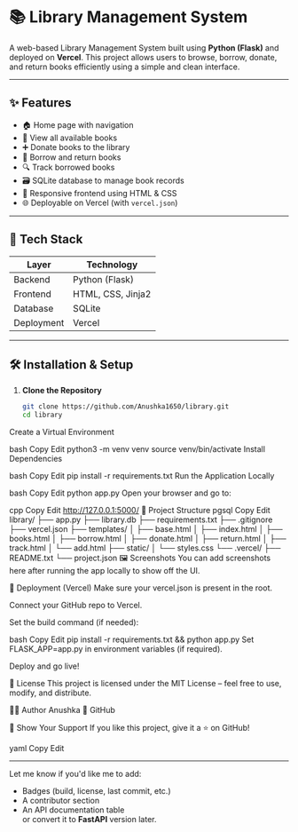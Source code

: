 # 📚 Library Management System

A web-based Library Management System built using **Python (Flask)** and deployed on **Vercel**. This project allows users to browse, borrow, donate, and return books efficiently using a simple and clean interface.

---

## ✨ Features

- 🏠 Home page with navigation
- 📖 View all available books
- ➕ Donate books to the library
- 🧾 Borrow and return books
- 🔍 Track borrowed books
- 🗃️ SQLite database to manage book records
- 🎨 Responsive frontend using HTML & CSS
- 🌐 Deployable on Vercel (with `vercel.json`)

---

## 🔧 Tech Stack

| Layer        | Technology        |
|--------------|-------------------|
| Backend      | Python (Flask)    |
| Frontend     | HTML, CSS, Jinja2 |
| Database     | SQLite            |
| Deployment   | Vercel            |

---

## 🛠️ Installation & Setup

1. **Clone the Repository**
   ```bash
   git clone https://github.com/Anushka1650/library.git
   cd library


Create a Virtual Environment

bash
Copy
Edit
python3 -m venv venv
source venv/bin/activate
Install Dependencies

bash
Copy
Edit
pip install -r requirements.txt
Run the Application Locally

bash
Copy
Edit
python app.py
Open your browser and go to:

cpp
Copy
Edit
http://127.0.0.1:5000/
📁 Project Structure
pgsql
Copy
Edit
library/
├── app.py
├── library.db
├── requirements.txt
├── .gitignore
├── vercel.json
├── templates/
│   ├── base.html
│   ├── index.html
│   ├── books.html
│   ├── borrow.html
│   ├── donate.html
│   ├── return.html
│   ├── track.html
│   └── add.html
├── static/
│   └── styles.css
└── .vercel/
    ├── README.txt
    └── project.json
🖼️ Screenshots
You can add screenshots here after running the app locally to show off the UI.

🚀 Deployment (Vercel)
Make sure your vercel.json is present in the root.

Connect your GitHub repo to Vercel.

Set the build command (if needed):

bash
Copy
Edit
pip install -r requirements.txt && python app.py
Set FLASK_APP=app.py in environment variables (if required).

Deploy and go live!

📜 License
This project is licensed under the MIT License – feel free to use, modify, and distribute.

👩‍💻 Author
Anushka
🔗 GitHub

🌟 Show Your Support
If you like this project, give it a ⭐ on GitHub!

yaml
Copy
Edit

---

Let me know if you'd like me to add:
- Badges (build, license, last commit, etc.)
- A contributor section
- An API documentation table  
or convert it to **FastAPI** version later.








